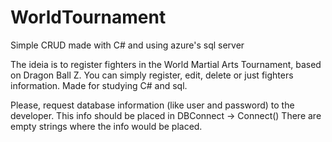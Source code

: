 # WorldTournament
Simple CRUD made with C# and using azure's sql server

The ideia is to register fighters in the World Martial Arts Tournament, based on Dragon Ball Z. 
You can simply register, edit, delete or just fighters information. Made for studying C# and sql.

Please, request database information (like user and password) to the developer.
This info should be placed in DBConnect -> Connect()
There are empty strings where the info would be placed.
